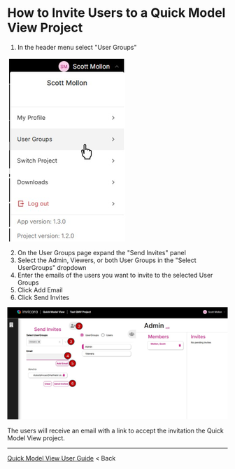 # How to Invite Users to a Quick Model View Project

1. In the header menu select "User Groups"

![user groups menu](../../img/click-user-groups.jpg)

2. On the User Groups page expand the "Send Invites" panel
3. Select the Admin, Viewers, or both User Groups in the "Select UserGroups" dropdown
4. Enter the emails of the users you want to invite to the selected User Groups
5. Click Add Email
6. Click Send Invites

![invite workflow](../../img/invite-workflow-2.jpg)

The users will receive an email with a link to accept the invitation the Quick Model View project.

---
[Quick Model View User Guide](./README.md) < Back